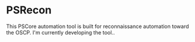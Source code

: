 # PSRecon
This PSCore automation tool is built for reconnaissance automation toward the OSCP. I'm currently developing the tool..
